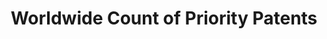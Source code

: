 ---
citation: 'De Rassenfosse, G., Dernis, H., Guellec, D., Picci, L., & van Pottelsberghe
  de la Potterie, B. (2013). The worldwide count of priority patents: A new indicator
  of inventive activity. Research Policy, 42(3), 720–737. doi:10.1016/j.respol.2012.11.002 '
code: http://www.gder.info/download_wwc_mysql.html
description: The goal of the project was to produce a dataset of priority patent applications
  filed across the globe, allocated by inventor and applicant location.
record_creation_timestamp: 11/23/2020 17:20:46
shortname: priority_patents
title: Worldwide Count of Priority Patents
location: http://www.gder.info/download_wwc_excel.html
uuid: 068fb03e-642a-4896-b61c-ff6a16251e08
---